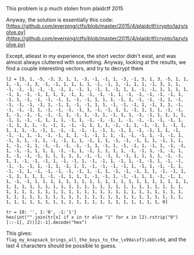 This problem is p much stolen from plaidctf 2015

Anyway, the solution is essentially this code: [https://github.com/everping/ctfs/blob/master/2015/4/plaidctf/crypto/lazy/solve.py](https://github.com/everping/ctfs/blob/master/2015/4/plaidctf/crypto/lazy/solve.py)

Except, atleast in my experience, the short vector didn't exist, and was almost always cluttered with something. Anyway, looking at the results, we find a couple interesting vectors, and try to decrypt them

```
l2 = [5, 1, -5, -3, 3, 1, 1, -3, -1, -1, 1, -3, -1, 5, 1, 3, -5, 1, 1, 1, -1, -1, 3, -1, -1, 1, 1, 1, 1, -1, -1, 1, -1, 1, 1, -1, 3, 1, 1, -1, -1, -1, -1, -1, -1, 1, -1, 1, -1, 1, -1, 1, 1, -1, -1, 1, 1, 1, 1, -1, 1, -1, -1, 1, 1, 1, -1, 1, -1, -1, -1, 1, -1, -1, -1, -1, -1, 1, -1, 1, -1, -1, -1, -1, 1, -1, -1, 1, 1, 1, -1, 1, -1, -1, -1, 1, -1, -1, -1, -1, -1, 1, -1, 1, -1, -1, 1, 1, -1, -1, -1, 1, -1, 1, 1, -1, -1, -1, -1, 1, -1, -1, -1, -1, 1, -1, -1, 1, 1, -1, 1, 1, 1, -1, -1, 1, -1, -1, -1, -1, -1, 1, -1, 1, -1, 1, -1, 1, 1, -1, -1, 1, 1, 1, 1, -1, 1, -1, -1, 1, 1, 1, -1, 1, -1, -1, -1, 1, -1, -1, -1, -1, -1, 1, -1, 1, 1, 1, -1, -1, 1, -1, -1, 1, 1, 1, -1, -1, 1, -1, -1, 1, -1, 1, 1, 1, 1, -1, -1, 1, -1, -1, -1, -1, -1, 1, -1, 1, -1, -1, 1, 1, -1, -1, -1, 1, -1, -1, -1, 1, 1, -1, -1, 1, 1, -1, -1, -1, 1, -1, -1, 1, -1, 1, 1, -1, 1, -1, -1, 1, 1, -1, 1, 1, -1, -1, -1, 1, 1, -1, 1, 1, 1, -1, -1, 1, -1, -1, -1, -1, -1, 1, -1, 1, -1, -1, 1, -1, 1, -1, -1, 1, -1, -1, 1, 1, 1, -1, -1, 1, -1, 1, 1, 1, 1, -1, -1, 1, -1, -1, 1, 1, -1, -1, -1, 1, 1, 1, 1, 1, -1, -1, -1, 1, -1, 1, 1, 1, 1, -1, -1, 1, 1, -1, -1, -1, 1, -1, -1, 1, -1, -1, 1, -1, 1, -1, -1, 1, -1, -1, -1, -1, -1, 1, -1, 1, -1, 1, 1, -1, -1, -1, -1, 1, -1, 1, -1, -1, 1, -1, -1, 1, -1, -1, -1, -1, -1, 1, -1, 1, -1, -1, -1, 1, 1, -1, -1, 1, -1, 1, 1, 1, 1, -1, -1, 1, 1, 1, -1, -1, 1, -1, -1, 1, 1, -1, -1, 1, 1, -1, -1, 1, 1, 1, 1, 1, 1, 1, 1, 1, 1, 1, 1, 1, 1, 1, 1, 1, 1, 1, 1, 1, 1, 1, 1, 1, 1, 1, 1, 1, 1, 1, 1, 1, 1, 1, 1, 1, 1, 1, 1, 1, 1, 1, 1, 1, 1, 1, 1, 1, 1, 1, 1, 1, 1, 1, 1, 1, 1, 1, 1, 1, 1, 1, 1, 1, 1, 1, 1, 1, 1, 1, 1, 1, 1, 1, 1, 1, 1, 1, 1, 1, 1, 1, 1, 1, 1, 1, 1, 1, 1, 1, 1, 1, 1, 1, 1, 1, 1, 1, 1, 1, 1, 1, 1, 1, 1, 1, 1, 1, 0]

tr = {0: '', 1:'0', -1:'1'}
hex(int("".join(tr[x] if x in tr else "1" for x in l2).rstrip("0")[::-1], 2))[2:-1].decode("hex")
```

This gives: `flag_my_knapsack_brings_all_the_boys_to_the_\x99a\xf1\xbb\x9d`, and the last 4 characters should be possible to guess.